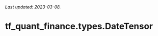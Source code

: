 <!--
This file is generated by a tool. Do not edit directly.
For open-source contributions the docs will be updated automatically.
-->

*Last updated: 2023-03-08.*

<div itemscope itemtype="http://developers.google.com/ReferenceObject">
<meta itemprop="name" content="tf_quant_finance.types.DateTensor" />
<meta itemprop="path" content="Stable" />
</div>

# tf_quant_finance.types.DateTensor

<!-- Insert buttons and diff -->

<table class="tfo-notebook-buttons tfo-api" align="left">
</table>





```python
tf_quant_finance.types.DateTensor(
    *args, **kwargs
)
```



<!-- Placeholder for "Used in" -->
